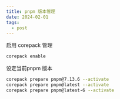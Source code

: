 ```yaml
---
title: pnpm 版本管理
date: 2024-02-01
tags:
  - post
---
```


启用 corepack 管理

```bash
corepack enable
```

设定当前pnpm 版本

```bash
corepack prepare pnpm@7.13.6 --activate
corepack prepare pnpm@latest --activate
corepack prepare pnpm@latest-6 --activate
```
